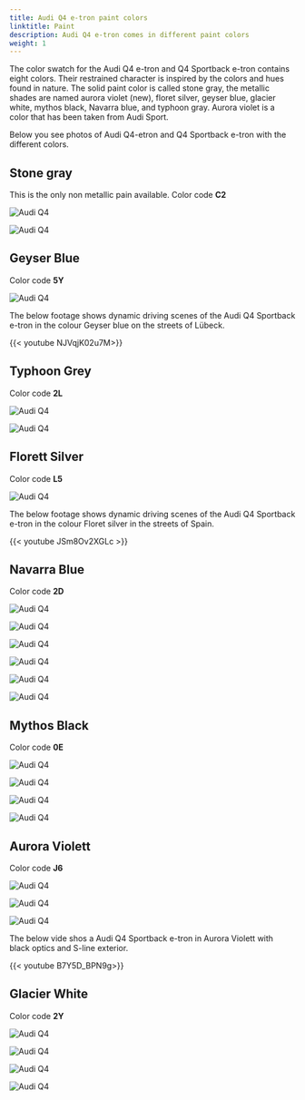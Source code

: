 ```yaml
---
title: Audi Q4 e-tron paint colors
linktitle: Paint
description: Audi Q4 e-tron comes in different paint colors
weight: 1
---
```


The color swatch for the Audi Q4 e-tron and Q4 Sportback e-tron contains eight colors. Their restrained character is inspired by the colors and hues found in nature. The solid paint color is called stone gray, the metallic shades are named aurora violet (new), floret silver, geyser blue, glacier white, mythos black, Navarra blue, and typhoon gray. Aurora violet is a color that has been taken from Audi Sport.

Below you see photos of Audi Q4-etron and Q4 Sportback e-tron with the different colors.

## Stone gray

This is the only non metallic pain available. Color code **C2**

![Audi Q4 ](paint_stonegrey_1.png "Audi Q4 Sportback 50 e-tron quattro in Stone grey")

![Audi Q4 ](paint_stonegrey_2.png "Audi Q4 Sportback 50 e-tron quattro in Stone grey")

## Geyser Blue

Color code **5Y**

![Audi Q4 ](paint_geyserblue_1.png "Audi Q4 50 e-tron quattro in geyser blue metallic with contrast color")

The below footage shows dynamic driving scenes of the Audi Q4 Sportback e-tron in the colour Geyser blue on the streets of Lübeck.

{{< youtube NJVqjK02u7M>}}

## Typhoon Grey

Color code **2L**

![Audi Q4 ](paint_typhoongrey_1.png "Audi Q4 50 e-tron quattro in typhoon grey metallic with black optics and contast color")

![Audi Q4 ](paint_typhoongrey_2.png "Audi Q4 50 e-tron quattro in typhoon grey metallic with black optics and contrast color")

## Florett Silver

Color code **L5**

![Audi Q4 ](paint_florettsilver_1.png "Audi Q4 Sportback 50 e-tron quattro in florett silver with contrast color")

The below footage shows dynamic driving scenes of the Audi Q4 Sportback e-tron in the colour Floret silver in the streets of Spain.

{{< youtube JSm8Ov2XGLc >}}

## Navarra Blue

Color code **2D**

![Audi Q4 ](paint_navarrablue_1.png "Audi Q4 Sportback 50 e-tron quattro in Navarra blue with contrast color")

![Audi Q4 ](paint_navarrablue_2.png "Audi Q4 Sportback 50 e-tron quattro in Navarra blue with contrast color")

![Audi Q4 ](paint_navarrablue_5.png "Audi Q4 Sportback 50 e-tron quattro in Navarra blue with black optics")

![Audi Q4 ](paint_navarrablue_6.jpg "Audi Q4 Sportback 50 e-tron quattro in Navarra blue and full body color")

![Audi Q4 ](paint_navarrablue_7.jpg "Audi Q4 Sportback 50 e-tron quattro in Navarra blue and full body color")

![Audi Q4 ](paint_navarrablue_8.jpg "Audi Q4 Sportback 50 e-tron quattro in Navarra blue and full body color")



## Mythos Black

Color code **0E**

![Audi Q4 ](paint_mythosblack_1.png "Audi Q4 Sportback 50 e-tron quattro in Mythos Black")

![Audi Q4 ](paint_mythosblack_2.png "Audi Q4 Sportback 50 e-tron quattro in Mythos Black")

![Audi Q4 ](paint_mythosblack_3.png "Audi Q4 Sportback 50 e-tron quattro in Mythos Black with black optics")

![Audi Q4 ](paint_mythosblack_4.jpg "Audi Q4 e-tron in Mythos Black with black optics")

## Aurora Violett

Color code **J6**

![Audi Q4 ](paint_auroraviolett_1.png "Audi Q4 Sportback 50 e-tron quattro in Aurora Violett with contrast color")

![Audi Q4 ](paint_auroraviolett_2.png "Audi Q4 Sportback 50 e-tron quattro in Aurora Violett with contrast color")

![Audi Q4 ](paint_auroraviolett_3.png "Audi Q4 Sportback 50 e-tron quattro in Aurora Violett with contrast color")

The below vide shos a Audi Q4 Sportback e-tron in Aurora Violett with black optics and S-line exterior.

{{< youtube B7Y5D_BPN9g>}}

## Glacier White

Color code **2Y**

![Audi Q4 ](paint_glacierwhite_1.png "Audi Q4 Sportback 50 e-tron quattro in Glacier white with contrast color")

![Audi Q4 ](paint_glacierwhite_2.png "Audi Q4 Sportback 50 e-tron quattro in Glacier white with contrast color")

![Audi Q4 ](paint_glacierwhite_3.png "Audi Q4 Sportback 50 e-tron quattro in Glacier white with black optics")

![Audi Q4 ](paint_glacierwhite_4.png "Audi Q4 Sportback 50 e-tron quattro in Glacier white")